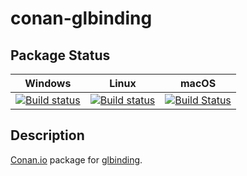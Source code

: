 # conan-glbinding

## Package Status

| Windows | Linux | macOS |
|:-------:|:-----:|:-----:|
|[![Build status](https://ci.appveyor.com/api/projects/status/4lg52sid03itbdic/branch/testing%2F3.1.0?svg=true)](https://ci.appveyor.com/project/SpaceIm/conan-glbinding)|[![Build status](https://github.com/SpaceIm/conan-glbinding/workflows/.github/workflows/conan.yml/badge.svg?branch=testing%2F3.1.0)](https://github.com/SpaceIm/conan-glbinding/actions?query=branch%3Atesting%2F3.1.0)|[![Build Status](https://travis-ci.com/SpaceIm/conan-glbinding.svg?branch=testing%2F3.1.0)](https://travis-ci.com/SpaceIm/conan-glbinding)|

## Description

[Conan.io](https://conan.io) package for [glbinding](https://github.com/cginternals/glbinding).
